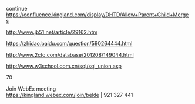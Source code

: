 
continue https://confluence.kingland.com/display/DHTD/Allow+Parent+Child+Merges


http://www.jb51.net/article/29162.htm

https://zhidao.baidu.com/question/590264444.html

http://www.2cto.com/database/201208/149044.html

http://www.w3school.com.cn/sql/sql_union.asp

70

Join WebEx meeting   
https://kingland.webex.com/join/bekle   |  921 327 441     



